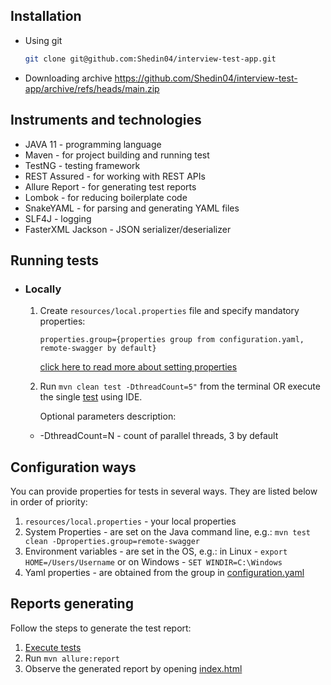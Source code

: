 ## Installation

* Using git
    ```bash
    git clone git@github.com:Shedin04/interview-test-app.git
    ```
* Downloading archive
  https://github.com/Shedin04/interview-test-app/archive/refs/heads/main.zip

## Instruments and technologies

* JAVA 11 - programming language
* Maven - for project building and running test
* TestNG - testing framework
* REST Assured - for working with REST APIs
* Allure Report - for generating test reports
* Lombok - for reducing boilerplate code
* SnakeYAML - for parsing and generating YAML files
* SLF4J - logging
* FasterXML Jackson - JSON serializer/deserializer

## Running tests

* ### Locally
    1) Create ```resources/local.properties``` file and specify mandatory properties:
        ```properties
        properties.group={properties group from configuration.yaml, remote-swagger by default}
       ```
       [click here to read more about setting properties](#configuration-ways)

    2) Run ```mvn clean test -DthreadCount=5"``` from the terminal
       OR execute the single [test](src/test/java/com/interview) using IDE.

        Optional parameters description:
    - -DthreadCount=N - count of parallel threads, 3 by default

## Configuration ways

You can provide properties for tests in several ways. They are listed below in order of priority:

1) ```resources/local.properties``` - your local properties
2) System Properties - are set on the Java command line, e.g.: ```mvn test clean -Dproperties.group=remote-swagger```
3) Environment variables - are set in the OS, e.g.: in Linux - ```export HOME=/Users/Username``` or on
   Windows - ```SET WINDIR=C:\Windows```
4) Yaml properties - are obtained from the group in [configuration.yaml](src/main/resources/configuration.yaml)

## Reports generating

Follow the steps to generate the test report:

1) [Execute tests](#running-tests)
2) Run ```mvn allure:report```
3) Observe the generated report by opening [index.html](target/site/allure-maven-plugin/index.html)